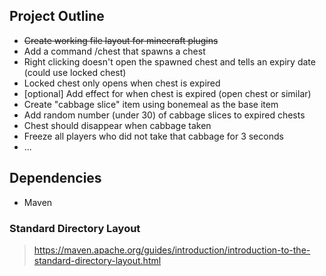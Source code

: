 ## Project Outline
- ~~Create working file layout for minecraft plugins~~
- Add a command /chest that spawns a chest
- Right clicking doesn't open the spawned chest and tells an expiry date (could use locked chest)
- Locked chest only opens when chest is expired
- [optional] Add effect for when chest is expired (open chest or similar)
- Create "cabbage slice" item using bonemeal as the base item
- Add random number (under 30) of cabbage slices to expired chests
- Chest should disappear when cabbage taken
- Freeze all players who did not take that cabbage for 3 seconds
- ...

## Dependencies
- Maven

### Standard Directory Layout
> https://maven.apache.org/guides/introduction/introduction-to-the-standard-directory-layout.html
